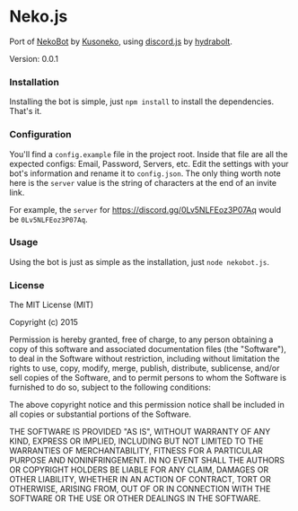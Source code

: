# Neko.js
Port of [NekoBot](https://github.com/Kusoneko/Nekobot) by [Kusoneko](https://github.com/Kusoneko), using [discord.js](https://github.com/hydrabolt/discord.js) by [hydrabolt](https://github.com/hydrabolt).

Version: 0.0.1

### Installation
Installing the bot is simple, just `npm install` to install the dependencies. That's it.

### Configuration
You'll find a `config.example` file in the project root. Inside that file are all the expected configs: Email, Password, Servers, etc. Edit the settings with your bot's information and rename it to `config.json`. The only thing worth note here is the `server` value is the string of characters at the end of an invite link.

For example, the `server` for https://discord.gg/0Lv5NLFEoz3P07Aq would be `0Lv5NLFEoz3P07Aq`.

### Usage
Using the bot is just as simple as the installation, just `node nekobot.js`.

### License
The MIT License (MIT)

Copyright (c) 2015

Permission is hereby granted, free of charge, to any person obtaining a copy
of this software and associated documentation files (the "Software"), to deal
in the Software without restriction, including without limitation the rights
to use, copy, modify, merge, publish, distribute, sublicense, and/or sell
copies of the Software, and to permit persons to whom the Software is
furnished to do so, subject to the following conditions:

The above copyright notice and this permission notice shall be included in all
copies or substantial portions of the Software.

THE SOFTWARE IS PROVIDED "AS IS", WITHOUT WARRANTY OF ANY KIND, EXPRESS OR
IMPLIED, INCLUDING BUT NOT LIMITED TO THE WARRANTIES OF MERCHANTABILITY,
FITNESS FOR A PARTICULAR PURPOSE AND NONINFRINGEMENT. IN NO EVENT SHALL THE
AUTHORS OR COPYRIGHT HOLDERS BE LIABLE FOR ANY CLAIM, DAMAGES OR OTHER
LIABILITY, WHETHER IN AN ACTION OF CONTRACT, TORT OR OTHERWISE, ARISING FROM,
OUT OF OR IN CONNECTION WITH THE SOFTWARE OR THE USE OR OTHER DEALINGS IN THE
SOFTWARE.
